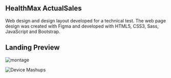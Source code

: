 ## HealthMax ActualSales
Web design and design layout developed for a technical test. The web page design was created with Figma and developed with HTML5, CSS3, Sass, JavaScript and Bootstrap.

## Landing Preview
![montage](https://user-images.githubusercontent.com/47892535/123338870-25c7aa00-d50f-11eb-8ddc-62c1b53abf5a.jpg)

![Device Mashups](https://user-images.githubusercontent.com/47892535/123341723-139c3a80-d514-11eb-8e6b-7a807d6c656c.png)
